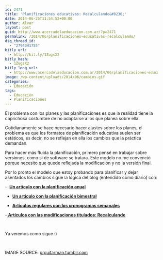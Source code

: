 ```yaml
---
id: 2471
title: 'Planificaciones educativas: Recalculando&#8230;'
date: 2014-06-25T11:54:52+00:00
author: Alvar
layout: post
guid: http://www.acercadelaeducacion.com.ar/?p=2471
permalink: /2014/06/planificaciones-educativas-recalculando/
dsq_thread_id:
  - "2794341755"
bitly_url:
  - http://bit.ly/1ZugsX2
bitly_hash:
  - 1ZugsX2
bitly_long_url:
  - http://www.acercadelaeducacion.com.ar/2014/06/planificaciones-educativas-recalculando/
image: /wp-content/uploads/2014/06/cambios.gif
categories:
  - Educación
tags:
  - Educación
  - Planificaciones
---
```

El problema con los planes y las planificaciones es que la realidad tiene la caprichosa costumbre de no adaptarse a los que planea sobre ella.

Cotidianamente se hace necesario hacer ajustes sobre los planes, el problema es que los formatos de planificación educativa suelen ser estáticos, es decir, no se reflejan en ella los cambios que la práctica demandan.

Para hacer más fluida la planificación, primero pensé en trabajar sobre versiones, como si de software se tratara. Este modelo no me convenció porque necesito que quede reflejada la modificación y no la versión final.

Por lo pronto el modelo que estoy probando para planificar y dejar asentados los cambios sigue la lógica del blog (entendido como diario) con:

-  <strong><a title="Planificaciones Anuales" href="http://acercadelaeducacion.github.io/blog/categories/anual/" target="_blank">Un artículo con la planificación anual</a></strong>

- <a title="Planificaciones bimestrales" href="http://acercadelaeducacion.github.io/blog/categories/bimestres/" target="_blank"><strong>Un artículo con la planificación bimestral</strong></a>

- <a title="Cronogramas semanales" href="http://acercadelaeducacion.github.io/blog/categories/cronogramas/" target="_blank"><strong>Artículos regulares con los cronogramas semanales</strong></a>

-<a title="Recalculando" href="http://acercadelaeducacion.github.io/blog/categories/recalculando/" target="_blank"><strong> Artículos con las modificaciones titulados: Recalculando</strong> </a>

&nbsp;

Ya veremos como sigue :)

<!--more-->

&nbsp;

IMAGE SOURCE: <a class="source" href="http://prguitarman.tumblr.com/post/54548135167" rel="nofollow"> prguitarman.tumblr.com </a>